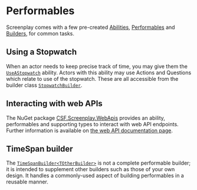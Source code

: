 # Performables

Screenplay comes with a few pre-created [Abilities], [Performables] and [Builders], for common tasks.

[Abilities]: ../../glossary/Ability.md
[Performables]: ../../glossary/Performable.md
[Builders]: ../builderPattern/index.md

## Using a Stopwatch

When an actor needs to keep precise track of time, you may give them the [`UseAStopwatch`] ability.
Actors with this ability may use Actions and Questions which relate to use of the stopwatch.
These are all accessible from the builder class [`StopwatchBuilder`].

[`UseAStopwatch`]: xref:CSF.Screenplay.Abilities.UseAStopwatch
[`StopwatchBuilder`]: xref:CSF.Screenplay.Performables.StopwatchBuilder

## Interacting with web APIs

The NuGet package [CSF.Screenplay.WebApis] provides an ability, performables and supporting types to interact with web API endpoints.
Further information is available on [the web API documentation page].

[CSF.Screenplay.WebApis]: https://www.nuget.org/packages/CSF.Screenplay.WebApis/
[the web API documentation page]: WebApis.md

## TimeSpan builder

The [`TimeSpanBuilder<TOtherBuilder>`] is not a complete performable builder; it is intended to supplement other builders such as those of your own design.
It handles a commonly-used aspect of building performables in a reusable manner.

[`TimeSpanBuilder<TOtherBuilder>`]: xref:CSF.Screenplay.Performables.TimeSpanBuilder`1